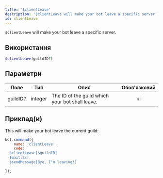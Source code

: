 ```yaml
---
title: '$clientLeave'
description: '$clientLeave will make your bot leave a specific server.'
id: clientLeave
---
```


`$clientLeave` will make your bot leave a specific server.

## Використання

```php
$clientLeave[guildID?]
```

## Параметри

| Поле     | Тип     | Опис                                            | Обов'язковий |
| -------- | ------- | ----------------------------------------------- |:------------:|
| guildID? | integer | The ID of the guild which your bot shall leave. |      ні      |

## Приклад(и)

This will make your bot leave the current guild:

```javascript
bot.command({
    name: 'clientLeave',
    code: `
  $clientLeave[$guildID]
  $wait[2s]
  $sendMessage[Bye, I'm leaving!]
  `
});
```
